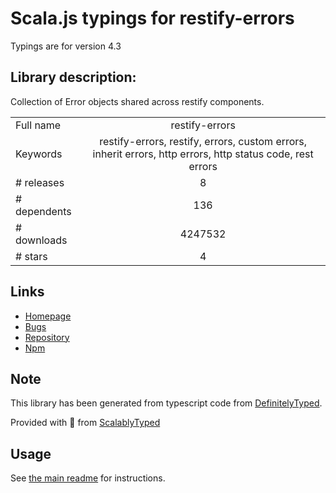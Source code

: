 
# Scala.js typings for restify-errors

Typings are for version 4.3

## Library description:
Collection of Error objects shared across restify components.

|                    |                 |
| ------------------ | :-------------: |
| Full name          | restify-errors |
| Keywords           | restify-errors, restify, errors, custom errors, inherit errors, http errors, http status code, rest errors |
| # releases         | 8 |
| # dependents       | 136 |
| # downloads        | 4247532 |
| # stars            | 4 |

## Links
- [Homepage](http://www.restify.com)
- [Bugs](https://github.com/restify/errors/issues)
- [Repository](https://github.com/restify/errors)
- [Npm](https://www.npmjs.com/package/restify-errors)
    


## Note
This library has been generated from typescript code from [DefinitelyTyped](https://definitelytyped.org).

Provided with :purple_heart: from [ScalablyTyped](https://github.com/oyvindberg/ScalablyTyped)

## Usage
See [the main readme](../../readme.md) for instructions.



